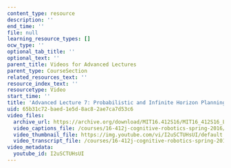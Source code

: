 ```yaml
---
content_type: resource
description: ''
end_time: ''
file: null
learning_resource_types: []
ocw_type: ''
optional_tab_title: ''
optional_text: ''
parent_title: Videos for Advanced Lectures
parent_type: CourseSection
related_resources_text: ''
resource_index_text: ''
resourcetype: Video
start_time: ''
title: 'Advanced Lecture 7: Probabilistic and Infinite Horizon Planning'
uid: 65b31c72-baed-1e5d-8ac8-2ae7ca7d53c6
video_files:
  archive_url: https://archive.org/download/MIT16.412S16/MIT16_412S16_Lec6_Temporal_Logic_300k.mp4
  video_captions_file: /courses/16-412j-cognitive-robotics-spring-2016/076206661295513bb40420471f455cce_I2uSCTUHsUI.vtt
  video_thumbnail_file: https://img.youtube.com/vi/I2uSCTUHsUI/default.jpg
  video_transcript_file: /courses/16-412j-cognitive-robotics-spring-2016/44d372dc770193617168c117af2f3558_I2uSCTUHsUI.pdf
video_metadata:
  youtube_id: I2uSCTUHsUI
---
```

